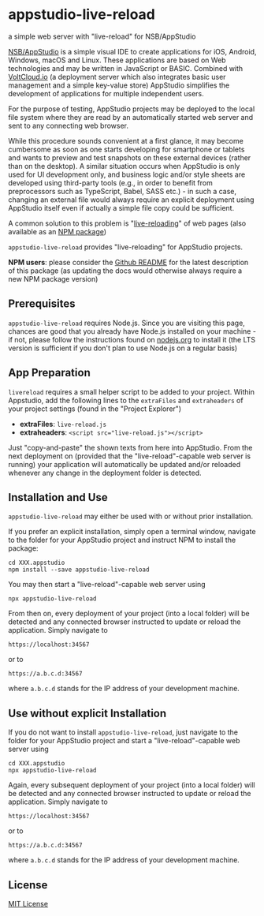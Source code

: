 # appstudio-live-reload #

a simple web server with "live-reload" for NSB/AppStudio

[NSB/AppStudio](https://www.nsbasic.com/) is a simple visual IDE to create applications for iOS, Android, Windows, macOS and Linux. These applications are based on Web technologies and may be written in JavaScript or BASIC. Combined with [VoltCloud.io](https://voltcloud.io/) (a deployment server which also integrates basic user management and a simple key-value store) AppStudio simplifies the development of applications for multiple independent users.

For the purpose of testing, AppStudio projects may be deployed to the local file system where they are read by an automatically started web server and sent to any connecting web browser.

While this procedure sounds convenient at a first glance, it may become cumbersome as soon as one starts developing for smartphone or tablets and wants to preview and test snapshots on these external devices (rather than on the desktop). A similar situation occurs when AppStudio is only used for UI development only, and business logic and/or style sheets are developed using third-party tools (e.g., in order to benefit from preprocessors such as TypeScript, Babel, SASS etc.) - in such a case, changing an external file would always require an explicit deployment using AppStudio itself even if actually a simple file copy could be sufficient.

A common solution to this problem is "[live-reloading](http://livereload.com/)" of web pages (also available as an [NPM package](https://www.npmjs.com/package/livereload))

`appstudio-live-reload` provides "live-reloading" for AppStudio projects.

**NPM users**: please consider the [Github README](https://github.com/rozek/appstudio-live-reload/blob/main/README.md) for the latest description of this package (as updating the docs would otherwise always require a new NPM package version)

## Prerequisites ##

`appstudio-live-reload` requires Node.js. Since you are visiting this page, chances are good that you already have Node.js installed on your machine - if not, please follow the instructions found on [nodejs.org](https://nodejs.org/) to install it (the LTS version is sufficient if you don't plan to use Node.js on a regular basis)

## App Preparation ##

`livereload` requires a small helper script to be added to your project. Within Appstudio, add the following lines to the `extraFiles` and `extraheaders` of your project settings (found in the "Project Explorer")

* **extraFiles**: `live-reload.js`
* **extraheaders**: `<script src="live-reload.js"></script>`

Just "copy-and-paste" the shown texts from here into AppStudio. From the next deployment on (provided that the "live-reload"-capable web server is running) your application will automatically be updated and/or reloaded whenever any change in the deployment folder is detected.

## Installation and Use ##

`appstudio-live-reload` may either be used with or without prior installation.

If you prefer an explicit installation, simply open a terminal window, navigate to the folder for your AppStudio project and instruct NPM to install the package:

```
cd XXX.appstudio
npm install --save appstudio-live-reload
```

You may then start a "live-reload"-capable web server using

```
npx appstudio-live-reload
```

From then on, every deployment of your project (into a local folder) will be detected and any connected browser instructed to update or reload the application. Simply navigate to

```
https://localhost:34567
```

or to

```
https://a.b.c.d:34567
```

where `a.b.c.d` stands for the IP address of your development machine.

## Use without explicit Installation

If you do not want to install `appstudio-live-reload`, just navigate to the folder for your AppStudio project and start a "live-reload"-capable web server using

```
cd XXX.appstudio
npx appstudio-live-reload
```

Again, every subsequent deployment of your project (into a local folder) will be detected and any connected browser instructed to update or reload the application. Simply navigate to

```
https://localhost:34567
```

or to

```
https://a.b.c.d:34567
```

where `a.b.c.d` stands for the IP address of your development machine.

## License ##

[MIT License](LICENSE.md)
